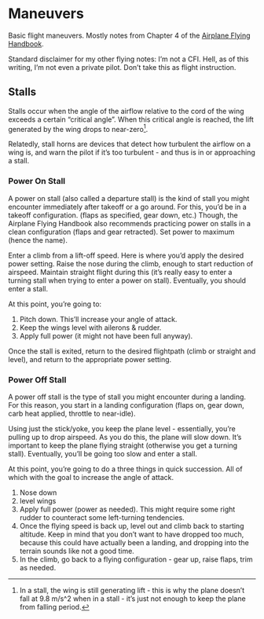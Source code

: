 # Maneuvers

Basic flight maneuvers. Mostly notes from Chapter 4 of the [Airplane Flying Handbook](https://www.faa.gov/regulations_policies/handbooks_manuals/aviation/airplane_handbook/).

Standard disclaimer for my other flying notes: I’m not a CFI. Hell, as of this writing, I’m not even a private pilot. Don’t take this as flight instruction.

## Stalls

Stalls occur when the angle of the airflow relative to the cord of the wing exceeds a certain “critical angle”. When this critical angle is reached, the lift generated by the wing drops to near-zero[^lift not zero].

Relatedly, stall horns are devices that detect how turbulent the airflow on a wing is, and warn the pilot if it’s too turbulent - and thus is in or approaching a stall.

### Power On Stall

A power on stall (also called a departure stall) is the kind of stall you might encounter immediately after takeoff or a go around. For this, you’d be in a takeoff configuration. (flaps as specified, gear down, etc.) Though, the Airplane Flying Handbook also recommends practicing power on stalls in a clean configuration (flaps and gear retracted). Set power to maximum (hence the name).

Enter a climb from a lift-off speed. Here is where you’d apply the desired power setting. Raise the nose during the climb, enough to start reduction of airspeed. Maintain straight flight during this (it’s really easy to enter a turning stall when trying to enter a power on stall). Eventually, you should enter a stall.

At this point, you’re going to:

1. Pitch down. This’ll increase your angle of attack.
2. Keep the wings level with ailerons & rudder.
3. Apply full power (it might not have been full anyway).

Once the stall is exited, return to the desired flightpath (climb or straight and level), and return to the appropriate power setting.

### Power Off Stall

A power off stall is the type of stall you might encounter during a landing. For this reason, you start in a landing configuration (flaps on, gear down, carb heat applied, throttle to near-idle).

Using just the stick/yoke, you keep the plane level - essentially, you’re pulling up to drop airspeed. As you do this, the plane will slow down. It’s important to keep the plane flying straight (otherwise you get a turning stall). Eventually, you’ll be going too slow and enter a stall.

At this point, you’re going to do a three things in quick succession. All of which with the goal to increase the angle of attack.

1. Nose down
2. level wings
3. Apply full power (power as needed). This might require some right rudder to counteract some left-turning tendencies.
4. Once the flying speed is back up, level out and climb back to starting altitude. Keep in mind that you don’t want to have dropped too much, because this could have actually been a landing, and dropping into the terrain sounds like not a good time.
5. In the climb, go back to a flying configuration - gear up, raise flaps, trim as needed.


[^lift not zero]: In a stall, the wing is still generating lift - this is why the plane doesn’t fall at 9.8 m/s^2 when in a stall - it’s just not enough to keep the plane from falling period.
